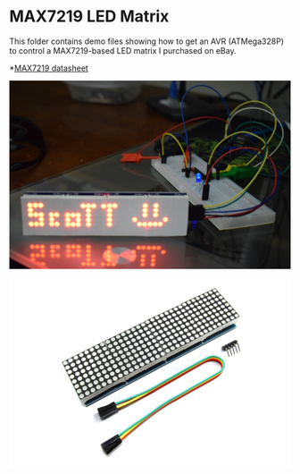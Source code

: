 # MAX7219 LED Matrix

This folder contains demo files showing how to get an AVR (ATMega328P) to control a MAX7219-based LED matrix I purchased on eBay.

*[MAX7219 datasheet](https://datasheets.maximintegrated.com/en/ds/MAX7219-MAX7221.pdf)

![](demo.jpg)

![](board1.jpg)
